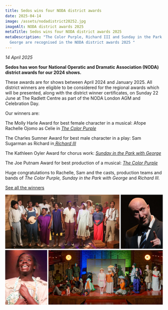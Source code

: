 ```yaml
---
title: Sedos wins four NODA district awards
date: 2025-04-14
image: /assets/nodadistrict20252.jpg
imageAlt: NODA district awards 2025
metaTitle: Sedos wins four NODA district awards 2025
metaDescription: "The Color Purple, Richard III and Sunday in the Park with
  George are recognised in the NODA district awards 2025 "
---
```

*14 April 2025*

**Sedos has won four** **National Operatic and Dramatic Association (NODA) district awards for our 2024 shows.** 

These awards are for shows between April 2024 and January 2025. All district winners are eligible to be considered for the regional awards which will be presented, along with the district winner certificates, on Sunday 22 June at The Radlett Centre as part of the NODA London AGM and Celebration Day.

Our winners are:

The Molly Harle Award for best female character in a musical: Afope Rachelle Ojomo as Celie in *[The Color Purple](https://www.sedos.co.uk/shows/2024-the-color-purple)*

The Charles Sumner Award for best male character in a play: Sam Sugarman as Richard in[ *Richard III*](https://www.sedos.co.uk/shows/2024-richard-iii)

The Kathleen Oyler Award for chorus work: *[Sunday in the Park with George](https://www.sedos.co.uk/shows/2024-sunday-in-the-park-with-george)*

The Joe Putnam Award for best production of a musical: *[The Color Purple](https://www.sedos.co.uk/shows/2024-the-color-purple)*

Huge congratulations to Rachelle, Sam and the casts, production teams and bands of *The Color Purple,* *Sunday in the Park with George* and *Richard III.*

[See all the winners](https://www.noda.org.uk/regions/london/noda-london-district-winners-list-2025)

![NODA district awards](/assets/nodadistrict20252.jpg "Our 2025 NODA district award winners")
